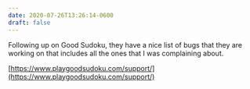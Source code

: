 ```yaml
---
date: 2020-07-26T13:26:14-0600
draft: false
---
```


Following up on Good Sudoku, they have a nice list of bugs that they are working on that includes all the ones that I was complaining about.

[https://www.playgoodsudoku.com/support/](https://www.playgoodsudoku.com/support/)


